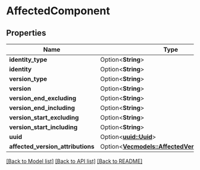 # AffectedComponent

## Properties

Name | Type | Description | Notes
------------ | ------------- | ------------- | -------------
**identity_type** | Option<**String**> |  | [optional]
**identity** | Option<**String**> |  | [optional]
**version_type** | Option<**String**> |  | [optional]
**version** | Option<**String**> |  | [optional]
**version_end_excluding** | Option<**String**> |  | [optional]
**version_end_including** | Option<**String**> |  | [optional]
**version_start_excluding** | Option<**String**> |  | [optional]
**version_start_including** | Option<**String**> |  | [optional]
**uuid** | Option<[**uuid::Uuid**](uuid::Uuid.md)> |  | [optional]
**affected_version_attributions** | Option<[**Vec<models::AffectedVersionAttribution>**](AffectedVersionAttribution.md)> |  | [optional]

[[Back to Model list]](../README.md#documentation-for-models) [[Back to API list]](../README.md#documentation-for-api-endpoints) [[Back to README]](../README.md)


